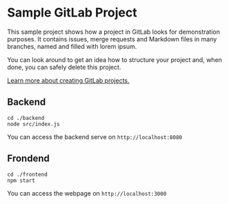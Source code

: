 # Sample GitLab Project

This sample project shows how a project in GitLab looks for demonstration purposes. It contains issues, merge requests and Markdown files in many branches,
named and filled with lorem ipsum.

You can look around to get an idea how to structure your project and, when done, you can safely delete this project.

[Learn more about creating GitLab projects.](https://docs.gitlab.com/ee/gitlab-basics/create-project.html)

## Backend
```
cd ./backend
node src/index.js
```
You can access the backend serve on `http://localhost:8080`


## Frondend
```
cd ./frontend
npm start
```
You can access the webpage on `http://localhost:3000`